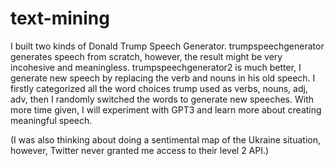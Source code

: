 # text-mining
I built two kinds of Donald Trump Speech Generator.
trumpspeechgenerator generates speech from scratch, however, the result might be very incohesive and meaningless.
trumpspeechgenerator2 is much better, I generate new speech by replacing the verb and nouns in his old speech. 
I firstly categorized all the word choices trump used as verbs, nouns, adj, adv, then I randomly switched the words to generate new speeches. 
With more time given, I will experiment with GPT3 and learn more about creating meaningful speech. 

(I was also thinking about doing a sentimental map of the Ukraine situation, however, Twitter never granted me access to their level 2 API.)